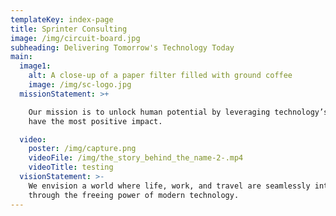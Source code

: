 ```yaml
---
templateKey: index-page
title: Sprinter Consulting
image: /img/circuit-board.jpg
subheading: Delivering Tomorrow's Technology Today
main:
  image1:
    alt: A close-up of a paper filter filled with ground coffee
    image: /img/sc-logo.jpg
  missionStatement: >+

    Our mission is to unlock human potential by leveraging technology’s power to
    have the most positive impact.

  video:
    poster: /img/capture.png
    videoFile: /img/the_story_behind_the_name-2-.mp4
    videoTitle: testing
  visionStatement: >-
    We envision a world where life, work, and travel are seamlessly intertwined
    through the freeing power of modern technology.
---
```


